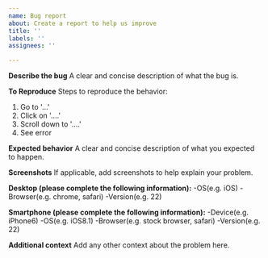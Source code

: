 ```yaml
---
name: Bug report
about: Create a report to help us improve
title: ''
labels: ''
assignees: ''

---
```


**Describe the bug**
A clear and concise description of what the bug is.

**To Reproduce**
Steps to reproduce the behavior:
1. Go to '...'
2. Click on '....'
3. Scroll down to '....'
4. See error

**Expected behavior**
A clear and concise description of what you expected to happen.

**Screenshots**
If applicable, add screenshots to help explain your problem.

**Desktop (please complete the following information):**
 -OS(e.g. iOS)
 -Browser(e.g. chrome, safari)
 -Version(e.g. 22)

**Smartphone (please complete the following information):**
 -Device(e.g. iPhone6)
 -OS(e.g. iOS8.1)
 -Browser(e.g. stock browser, safari)
 -Version(e.g. 22)

**Additional context**
Add any other context about the problem here.
